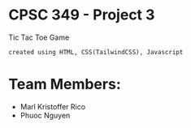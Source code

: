 # CPSC 349 - Project 3

Tic Tac Toe Game

```
created using HTML, CSS(TailwindCSS), Javascript
```

# Team Members:

- Marl Kristoffer Rico
- Phuoc Nguyen
